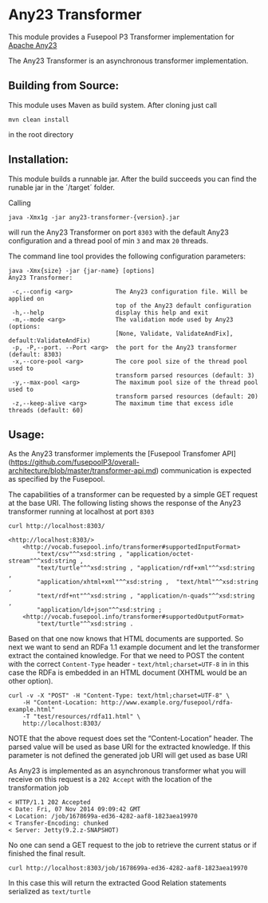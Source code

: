 Any23 Transformer
=================

This module provides a Fusepool P3 Transformer implementation for 
[Apache Any23](http://any23.apache.org)

The Any23 Transformer is an asynchronous transformer implementation.

Building from Source:
---------------------

This module uses Maven as build system. After cloning just call

    mvn clean install

in the root directory


Installation:
-----

This module builds a runnable jar. After the build succeeds you can find the
runable jar in the ´/target´ folder.

Calling

    java -Xmx1g -jar any23-transformer-{version}.jar

will run the Any23 Transformer on port `8303` with the default Any23 configuration
and a thread pool of min `3` and max `20` threads.

The command line tool provides the following configuration parameters:

    java -Xmx{size} -jar {jar-name} [options]
    Any23 Transformer:
    
     -c,--config <arg>            The Any23 configuration file. Will be applied on
                                  top of the Any23 default configuration
     -h,--help                    display this help and exit
     -m,--mode <arg>              The validation mode used by Any23 (options:
                                  [None, Validate, ValidateAndFix], default:ValidateAndFix)
     -p, -P,--port. --Port <arg>  the port for the Any23 transformer (default: 8303)
     -x,--core-pool <arg>         The core pool size of the thread pool used to
                                  transform parsed resources (default: 3)
     -y,--max-pool <arg>          The maximum pool size of the thread pool used to
                                  transform parsed resources (default: 20)
     -z,--keep-alive <arg>        The maximum time that excess idle threads (default: 60)

Usage:
-----

As the Any23 transformer implements the [Fusepool Transfomer API]
(https://github.com/fusepoolP3/overall-architecture/blob/master/transformer-api.md) 
communication is expected as specified by the Fusepool.

The capabilities of a transformer can be requested by a simple GET request at 
the base URI. The following listing shows the response of the Any23 transformer 
running at localhost at port `8303`

    curl http://localhost:8303/

    <http://localhost:8303/>
        <http://vocab.fusepool.info/transformer#supportedInputFormat>
            "text/csv"^^xsd:string , "application/octet-stream"^^xsd:string ,
            "text/turtle"^^xsd:string , "application/rdf+xml"^^xsd:string ,
            "application/xhtml+xml"^^xsd:string ,  "text/html"^^xsd:string ,
            "text/rdf+nt"^^xsd:string , "application/n-quads"^^xsd:string ,
            "application/ld+json"^^xsd:string ;
        <http://vocab.fusepool.info/transformer#supportedOutputFormat>
            "text/turtle"^^xsd:string .

Based on that one now knows that HTML documents are supported. So next we want 
to send an RDFa 1.1 example document and let the transformer extract the 
contained knowledge. For that we need to POST the content with the correct
`Content-Type` header - `text/html;charset=UTF-8` in in this case the 
RDFa is embedded in an HTML document (XHTML would be an other option). 

    curl -v -X "POST" -H "Content-Type: text/html;charset=UTF-8" \
        -H "Content-Location: http://www.example.org/fusepool/rdfa-example.html" 
        -T "test/resources/rdfa11.html" \
        http://localhost:8303/

NOTE that the above request does set the “Content-Location” header. The parsed 
value will be used as base URI for the extracted knowledge. If this parameter 
is not defined the generated job URI will get used as base URI

As Any23 is implemented as an asynchronous transformer what you will receive on 
this request is a `202 Accept` with the location of the transformation job

    < HTTP/1.1 202 Accepted
    < Date: Fri, 07 Nov 2014 09:09:42 GMT
    < Location: /job/1678699a-ed36-4282-aaf8-1823aea19970
    < Transfer-Encoding: chunked
    < Server: Jetty(9.2.z-SNAPSHOT)

No one can send a GET request to the job to retrieve the current status or if 
finished the final result.

    curl http://localhost:8303/job/1678699a-ed36-4282-aaf8-1823aea19970

In this case this will return the extracted Good Relation statements 
serialized as `text/turtle`

